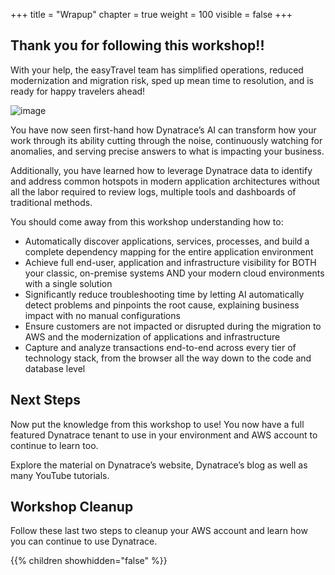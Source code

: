 +++
title = "Wrapup"
chapter = true
weight = 100
visible = false
+++

## Thank you for following this workshop!!

With your help, the easyTravel team has simplified operations, reduced modernization and migration risk, sped up mean time to resolution, and is ready for happy travelers ahead!

![image](/images/ez-team.png)

You have now seen first-hand how Dynatrace’s AI can transform how your work through its ability cutting through the noise, continuously watching for anomalies, and serving precise answers to what is impacting your business.

Additionally, you have learned how to leverage Dynatrace data to identify and address common hotspots in modern application architectures without all the labor required to review logs, multiple tools and dashboards of traditional methods.

You should come away from this workshop understanding how to:

* Automatically discover applications, services, processes, and build a complete dependency mapping for the entire application environment
* Achieve full end-user, application and infrastructure visibility for BOTH your classic, on-premise systems AND your modern cloud environments with a single solution
* Significantly reduce troubleshooting time by letting AI automatically detect problems and pinpoints the root cause, explaining business impact with no manual configurations
* Ensure customers are not impacted or disrupted during the migration to AWS and the modernization of applications and infrastructure
* Capture and analyze transactions end-to-end across every tier of technology stack, from the browser all the way down to the code and database level

## Next Steps

Now put the knowledge from this workshop to use! You now have a full featured Dynatrace tenant to use in your environment and AWS account to continue to learn too.

Explore the material on Dynatrace’s website, Dynatrace’s blog as well as many YouTube tutorials.

## Workshop Cleanup

Follow these last two steps to cleanup your AWS account and learn how you can continue to use Dynatrace.

{{% children showhidden="false" %}}
